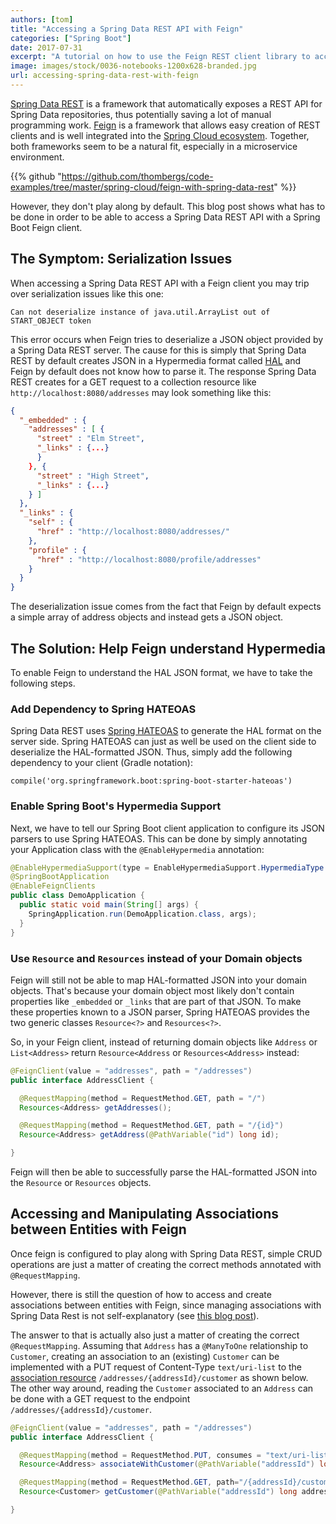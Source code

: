```yaml
---
authors: [tom]
title: "Accessing a Spring Data REST API with Feign"
categories: ["Spring Boot"]
date: 2017-07-31
excerpt: "A tutorial on how to use the Feign REST client library to access an API created with Spring Data REST."
image: images/stock/0036-notebooks-1200x628-branded.jpg
url: accessing-spring-data-rest-with-feign
---
```





[Spring Data REST](https://projects.spring.io/spring-data-rest/) is a framework that automatically exposes a REST API for Spring Data repositories, thus
potentially saving a lot of manual programming work. [Feign](https://github.com/OpenFeign/feign) is a framework that allows easy creation of REST
clients and is well integrated into the [Spring Cloud ecosystem](http://projects.spring.io/spring-cloud/spring-cloud.html#spring-cloud-feign). Together, both frameworks seem to be a
natural fit, especially in a microservice environment.

{{% github "https://github.com/thombergs/code-examples/tree/master/spring-cloud/feign-with-spring-data-rest" %}}

However, they don't play along by default. This blog post shows what has to be done in order to be able
to access a Spring Data REST API with a Spring Boot Feign client.

## The Symptom: Serialization Issues

When accessing a Spring Data REST API with a Feign client you may trip over serialization issues like this one:

```text
Can not deserialize instance of java.util.ArrayList out of START_OBJECT token
```

This error occurs when Feign tries to deserialize a JSON object provided by a Spring Data REST server. The cause for this
is simply that Spring Data REST by default creates JSON in a Hypermedia format called [HAL](https://en.wikipedia.org/wiki/Hypertext_Application_Language)
and Feign by default does not know how to parse it. The response Spring Data REST creates for a GET request to a collection resource 
like `http://localhost:8080/addresses` may look something like this:

```JSON
{
  "_embedded" : {
    "addresses" : [ {
      "street" : "Elm Street",
      "_links" : {...}
      }
    }, {
      "street" : "High Street",
      "_links" : {...}
    } ]
  },
  "_links" : {
    "self" : {
      "href" : "http://localhost:8080/addresses/"
    },
    "profile" : {
      "href" : "http://localhost:8080/profile/addresses"
    }
  }
}
```

The deserialization issue comes from the fact that Feign by default expects a simple array of address objects
and instead gets a JSON object.

## The Solution: Help Feign understand Hypermedia

To enable Feign to understand the HAL JSON format, we have to take the following steps.

### Add Dependency to Spring HATEOAS
 
Spring Data REST uses [Spring HATEOAS](http://projects.spring.io/spring-hateoas/) to generate the HAL format on the 
server side. Spring HATEOAS can just as well be used on the client side to deserialize the HAL-formatted JSON. Thus,
simply add the following dependency to your client (Gradle notation):

```text
compile('org.springframework.boot:spring-boot-starter-hateoas')
```

### Enable Spring Boot's Hypermedia Support

Next, we have to tell our Spring Boot client application to configure its JSON parsers to use Spring HATEOAS.
This can be done by simply annotating your Application class with the `@EnableHypermedia` annotation:

```java
@EnableHypermediaSupport(type = EnableHypermediaSupport.HypermediaType.HAL)
@SpringBootApplication
@EnableFeignClients
public class DemoApplication {
  public static void main(String[] args) {
    SpringApplication.run(DemoApplication.class, args);
  }
}
```

### Use `Resource` and `Resources` instead of your Domain objects

Feign will still not be able to map HAL-formatted JSON into your domain objects. That's because your domain object
most likely don't contain properties like `_embedded` or `_links` that are part of that JSON. 
To make these properties known to a JSON parser, Spring HATEOAS provides the two generic 
classes `Resource<?>` and `Resources<?>`.

So, in your Feign client, instead of returning domain objects like `Address` or `List<Address>`
return `Resource<Address` or `Resources<Address>` instead:

```java
@FeignClient(value = "addresses", path = "/addresses")
public interface AddressClient {

  @RequestMapping(method = RequestMethod.GET, path = "/")
  Resources<Address> getAddresses();

  @RequestMapping(method = RequestMethod.GET, path = "/{id}")
  Resource<Address> getAddress(@PathVariable("id") long id);

}
```

Feign will then be able to successfully parse the HAL-formatted JSON into the `Resource` 
or `Resources` objects.

## Accessing and Manipulating Associations between Entities with Feign

Once feign is configured to play along with Spring Data REST, simple CRUD operations are just a matter
of creating the correct methods annotated with `@RequestMapping`.

However, there is still the question of how to access and create associations between entities with Feign, since 
managing associations with Spring Data Rest is not self-explanatory (see [this blog post](/relations-with-spring-data-rest)).

The answer to that is actually also just a matter of creating the correct `@RequestMapping`. Assuming that 
`Address` has a `@ManyToOne` relationship to `Customer`, creating an association to an (existing) `Customer`
can be implemented with a PUT request of Content-Type `text/uri-list` to the [association resource](https://docs.spring.io/spring-data/rest/docs/current/reference/html/#repository-resources.association-resource) 
`/addresses/{addressId}/customer` as shown below. The other way around, reading 
the `Customer` associated to an `Address` can be done with a GET request to the endpoint `/addresses/{addressId}/customer`. 

```java
@FeignClient(value = "addresses", path = "/addresses")
public interface AddressClient {

  @RequestMapping(method = RequestMethod.PUT, consumes = "text/uri-list", path="/{addressId}/customer")
  Resource<Address> associateWithCustomer(@PathVariable("addressId") long addressId, @RequestBody String customerUri);

  @RequestMapping(method = RequestMethod.GET, path="/{addressId}/customer")
  Resource<Customer> getCustomer(@PathVariable("addressId") long addressId);

}
```

